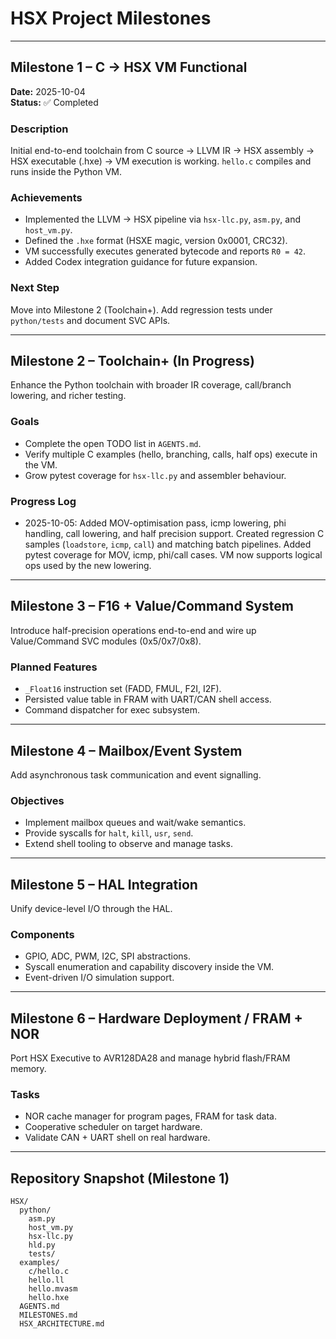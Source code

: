 # HSX Project Milestones

---

## Milestone 1 – C → HSX VM Functional
**Date:** 2025-10-04  
**Status:** ✅ Completed

### Description
Initial end-to-end toolchain from C source → LLVM IR → HSX assembly → HSX executable (.hxe) → VM execution is working. `hello.c` compiles and runs inside the Python VM.

### Achievements
- Implemented the LLVM → HSX pipeline via `hsx-llc.py`, `asm.py`, and `host_vm.py`.
- Defined the `.hxe` format (HSXE magic, version 0x0001, CRC32).
- VM successfully executes generated bytecode and reports `R0 = 42`.
- Added Codex integration guidance for future expansion.

### Next Step
Move into Milestone 2 (Toolchain+). Add regression tests under `python/tests` and document SVC APIs.

---

## Milestone 2 – Toolchain+ (In Progress)
Enhance the Python toolchain with broader IR coverage, call/branch lowering, and richer testing.

### Goals
- Complete the open TODO list in `AGENTS.md`.
- Verify multiple C examples (hello, branching, calls, half ops) execute in the VM.
- Grow pytest coverage for `hsx-llc.py` and assembler behaviour.

### Progress Log
- 2025-10-05: Added MOV-optimisation pass, icmp lowering, phi handling, call lowering, and half precision support. Created regression C samples (`loadstore`, `icmp`, `call`) and matching batch pipelines. Added pytest coverage for MOV, icmp, phi/call cases. VM now supports logical ops used by the new lowering.

---

## Milestone 3 – F16 + Value/Command System
Introduce half-precision operations end-to-end and wire up Value/Command SVC modules (0x5/0x7/0x8).

### Planned Features
- `_Float16` instruction set (FADD, FMUL, F2I, I2F).
- Persisted value table in FRAM with UART/CAN shell access.
- Command dispatcher for exec subsystem.

---

## Milestone 4 – Mailbox/Event System
Add asynchronous task communication and event signalling.

### Objectives
- Implement mailbox queues and wait/wake semantics.
- Provide syscalls for `halt`, `kill`, `usr`, `send`.
- Extend shell tooling to observe and manage tasks.

---

## Milestone 5 – HAL Integration
Unify device-level I/O through the HAL.

### Components
- GPIO, ADC, PWM, I2C, SPI abstractions.
- Syscall enumeration and capability discovery inside the VM.
- Event-driven I/O simulation support.

---

## Milestone 6 – Hardware Deployment / FRAM + NOR
Port HSX Executive to AVR128DA28 and manage hybrid flash/FRAM memory.

### Tasks
- NOR cache manager for program pages, FRAM for task data.
- Cooperative scheduler on target hardware.
- Validate CAN + UART shell on real hardware.

---

## Repository Snapshot (Milestone 1)
```
HSX/
  python/
    asm.py
    host_vm.py
    hsx-llc.py
    hld.py
    tests/
  examples/
    c/hello.c
    hello.ll
    hello.mvasm
    hello.hxe
  AGENTS.md
  MILESTONES.md
  HSX_ARCHITECTURE.md
```
